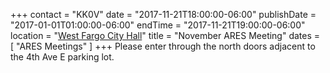 +++
contact = "KK0V"
date = "2017-11-21T18:00:00-06:00"
publishDate = "2017-01-01T01:00:00-06:00"
endTime = "2017-11-21T19:00:00-06:00"
location = "[West Fargo City Hall](/places/west-fargo-city-hall/)"
title = "November ARES Meeting"
dates = [ "ARES Meetings" ]
+++
Please enter through the north
doors adjacent to the 4th Ave E parking lot.

